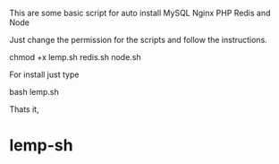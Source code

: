 This are some basic script for auto install MySQL Nginx PHP Redis and Node

Just change the permission for the scripts and follow the instructions.

chmod +x lemp.sh redis.sh node.sh

For install just type

bash lemp.sh

Thats it,
# lemp-sh
